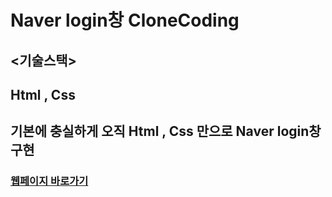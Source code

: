 # Naver login창 CloneCoding

## <기술스택>
## Html , Css 

## 기본에 충실하게 오직 Html , Css 만으로 Naver login창 구현

### [웹페이지 바로가기](https://wondonghwi.github.io/Naver_cloneCoding_CSS/)


